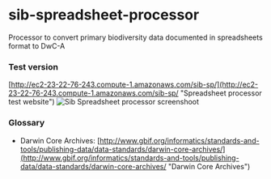 sib-spreadsheet-processor
=========================

Processor to convert primary biodiversity data documented in spreadsheets format to DwC-A

### Test version
[http://ec2-23-22-76-243.compute-1.amazonaws.com/sib-sp/](http://ec2-23-22-76-243.compute-1.amazonaws.com/sib-sp/ "Spreadsheet processor test website")
![Sib Spreadsheet processor screenshoot](sib-colombia.github.io/sib-spreadsheet-processor/images/spdr.png)

### Glossary
* Darwin Core Archives: [http://www.gbif.org/informatics/standards-and-tools/publishing-data/data-standards/darwin-core-archives/](http://www.gbif.org/informatics/standards-and-tools/publishing-data/data-standards/darwin-core-archives/ "Darwin Core Archives")
